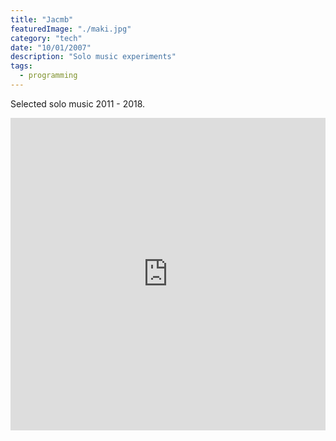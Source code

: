 ```yaml
---
title: "Jacmb"
featuredImage: "./maki.jpg"
category: "tech"
date: "10/01/2007"
description: "Solo music experiments"
tags:
  - programming
---
```


Selected solo music 2011 - 2018.

<iframe width="100%" height="500" scrolling="yes" frameborder="no" src="https://w.soundcloud.com/player/?url=https%3A//api.soundcloud.com/playlists/357480211&color=%23ff5500&auto_play=false&hide_related=true&show_comments=true&show_user=true&show_reposts=false&show_teaser=false&visual=false"></iframe>
